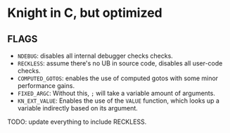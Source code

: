 # Knight in C, but optimized

## FLAGS
- `NDEBUG`: disables all internal debugger checks checks.
- `RECKLESS`: assume there's no UB in source code, disables all user-code checks.
- `COMPUTED_GOTOS`: enables the use of computed gotos with some minor performance gains.
- `FIXED_ARGC`: Without this, `;` will take a variable amount of arguments.
- `KN_EXT_VALUE`: Enables the use of the `VALUE` function, which looks up a variable indirectly based on its argument.


TODO: update everything to include RECKLESS.